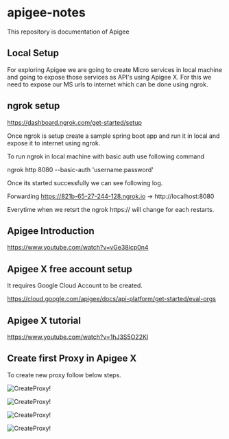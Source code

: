 # apigee-notes
This repository is documentation of Apigee 

## Local Setup

For exploring Apigee we are going to create Micro services in local machine and going to expose those services as API's using Apigee X.
For this we need to expose our MS urls to internet which can be done using ngrok.


## ngrok setup
https://dashboard.ngrok.com/get-started/setup

Once ngrok is setup create a sample spring boot app and run it in local and expose it to internet using ngrok.

To run ngrok in local machine with basic auth use following command

ngrok http 8080 --basic-auth 'username:password'

Once its started successfully we can see following log.

Forwarding     https://821b-65-27-244-128.ngrok.io -> http://localhost:8080

Everytime when we retsrt the ngrok https://<host-name> will change for each restarts.

## Apigee Introduction
https://www.youtube.com/watch?v=vGe38icp0n4

## Apigee X free account setup

It requires Google Cloud Account to be created.

https://cloud.google.com/apigee/docs/api-platform/get-started/eval-orgs

## Apigee X tutorial

https://www.youtube.com/watch?v=1hJ3S5O22KI

## Create first Proxy in Apigee X

To create new proxy follow below steps.
  
  ![CreateProxy!](https://user-images.githubusercontent.com/75495915/199353979-38d321ee-84ab-40d2-a51e-96f373eafe6d.png)



  ![CreateProxy!](https://user-images.githubusercontent.com/75495915/199354326-bcf90cfc-4c10-4c84-92b5-7cd446c9486f.png)
  
  
  ![CreateProxy!](https://user-images.githubusercontent.com/75495915/199354458-c0bc67b7-7ce1-40d6-9059-d4e349716160.png)
  
  ![CreateProxy!](https://user-images.githubusercontent.com/75495915/199354616-dcefee29-12d5-46e0-89d3-7c28751b54f1.png)
  



